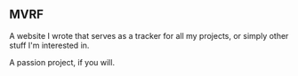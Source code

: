 ## MVRF
A website I wrote that serves as a tracker for all my projects, or simply other stuff I'm interested in.

A passion project, if you will.
